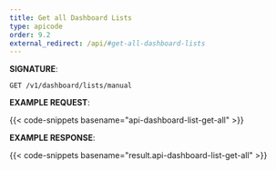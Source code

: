 ```yaml
---
title: Get all Dashboard Lists
type: apicode
order: 9.2
external_redirect: /api/#get-all-dashboard-lists
---
```



**SIGNATURE**:


`GET /v1/dashboard/lists/manual`


**EXAMPLE REQUEST**:


{{< code-snippets basename="api-dashboard-list-get-all" >}}


**EXAMPLE RESPONSE**:


{{< code-snippets basename="result.api-dashboard-list-get-all" >}}
